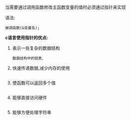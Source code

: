 当需要通过调用函数修改主函数变量的值时必须通过指针来实现

语法:

    被调函数(&变量名);

**c语言使用指针的优点:**

1. 表示一些复杂的数据结构

   ```
   数据结构中的链表、
   ```

2. 快速传递数据,减少内存的使用

   ```
   
   ```

3. 使函数可以返回多个值

   ```
   
   ```

4. 能够直接访问硬件

   ```
   
   ```

5. 能够方便处理字符串

   ```
   
   ```

